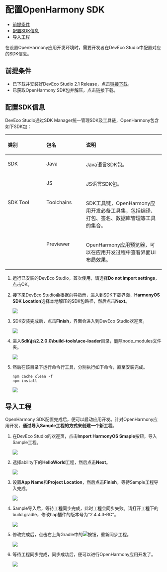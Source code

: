# 配置OpenHarmony SDK<a name="ZH-CN_TOPIC_0000001113561194"></a>

-   [前提条件](#section164161442154812)
-   [配置SDK信息](#section1265592425017)
-   [导入工程](#section12559415183418)

在设置OpenHarmony应用开发环境时，需要开发者在DevEco Studio中配置对应的SDK信息。

## 前提条件<a name="section164161442154812"></a>

-   已下载并安装好DevEco Studio 2.1 Release，点击[链接下载](https://developer.harmonyos.com/cn/develop/deveco-studio#download)。
-   已获取OpenHarmony SDK包并解压，点击链接下载。

## 配置SDK信息<a name="section1265592425017"></a>

DevEco Studio通过SDK Manager统一管理SDK及工具链，OpenHarmony包含如下SDK包：

<a name="table64565810577"></a>
<table><thead align="left"><tr id="row12455580576"><th class="cellrowborder" valign="top" width="24.709999999999997%" id="mcps1.1.4.1.1"><p id="p34565812572"><a name="p34565812572"></a><a name="p34565812572"></a>类别</p>
</th>
<th class="cellrowborder" valign="top" width="25.3%" id="mcps1.1.4.1.2"><p id="p104675817575"><a name="p104675817575"></a><a name="p104675817575"></a>包名</p>
</th>
<th class="cellrowborder" valign="top" width="49.99%" id="mcps1.1.4.1.3"><p id="p194610586574"><a name="p194610586574"></a><a name="p194610586574"></a>说明</p>
</th>
</tr>
</thead>
<tbody><tr id="row134615875716"><td class="cellrowborder" rowspan="2" valign="top" width="24.709999999999997%" headers="mcps1.1.4.1.1 "><p id="p8312243811"><a name="p8312243811"></a><a name="p8312243811"></a>SDK</p>
</td>
<td class="cellrowborder" valign="top" width="25.3%" headers="mcps1.1.4.1.2 "><p id="p674413467918"><a name="p674413467918"></a><a name="p674413467918"></a>Java</p>
</td>
<td class="cellrowborder" valign="top" width="49.99%" headers="mcps1.1.4.1.3 "><p id="p107441464917"><a name="p107441464917"></a><a name="p107441464917"></a>Java语言SDK包。</p>
</td>
</tr>
<tr id="row44334409916"><td class="cellrowborder" valign="top" headers="mcps1.1.4.1.1 "><p id="p1946175813574"><a name="p1946175813574"></a><a name="p1946175813574"></a>JS</p>
</td>
<td class="cellrowborder" valign="top" headers="mcps1.1.4.1.2 "><p id="p54625885713"><a name="p54625885713"></a><a name="p54625885713"></a>JS语言SDK包。</p>
</td>
</tr>
<tr id="row14474585576"><td class="cellrowborder" rowspan="2" valign="top" width="24.709999999999997%" headers="mcps1.1.4.1.1 "><p id="p124765819578"><a name="p124765819578"></a><a name="p124765819578"></a>SDK Tool</p>
</td>
<td class="cellrowborder" valign="top" width="25.3%" headers="mcps1.1.4.1.2 "><p id="p1947135818571"><a name="p1947135818571"></a><a name="p1947135818571"></a>Toolchains</p>
</td>
<td class="cellrowborder" valign="top" width="49.99%" headers="mcps1.1.4.1.3 "><p id="p7471158105711"><a name="p7471158105711"></a><a name="p7471158105711"></a>SDK工具链，OpenHarmony应用开发必备工具集，包括编译、打包、签名、数据库管理等工具的集合。</p>
</td>
</tr>
<tr id="row337931010"><td class="cellrowborder" valign="top" headers="mcps1.1.4.1.1 "><p id="p193791108"><a name="p193791108"></a><a name="p193791108"></a>Previewer</p>
</td>
<td class="cellrowborder" valign="top" headers="mcps1.1.4.1.2 "><p id="p1238951018"><a name="p1238951018"></a><a name="p1238951018"></a>OpenHarmony应用预览器，可以在应用开发过程中查看界面UI布局效果。</p>
</td>
</tr>
</tbody>
</table>

1.  运行已安装的DevEco Studio，首次使用，请选择**Do not import settings**，点击OK。
2.  接下来DevEco Studio会根据向导指示，进入到SDK下载界面，**HarmonyOS SDK Location**选择本地解压的SDK包路径，然后点击**Next**。

    ![](figures/zh-cn_image_0000001117288684.png)

3.  SDK安装完成后，点击**Finish**，界面会进入到DevEco Studio欢迎页。

    ![](figures/zh-cn_image_0000001162781359.png)

4.  进入**Sdk\\js\\2.2.0.0\\build-tools\\ace-loader**目录，删除node\_modules文件夹。

    ![](figures/zh-cn_image_0000001117289652.png)

5.  然后在该目录下运行命令行工具，分别执行如下命令，直至安装完成。

    ```
    npm cache clean -f
    npm install
    ```

    ![](figures/zh-cn_image_0000001163170097.png)


## 导入工程<a name="section12559415183418"></a>

OpenHarmony SDK配置完成后，便可以启动应用开发。针对OpenHarmony应用开发，**通过导入Sample工程的方式来创建一个新工程**。

1.  在DevEco Studio的欢迎页，点击**Import HarmonyOS Smaple**按钮，导入Sample工程。

    ![](figures/zh-cn_image_0000001163495457.png)

2.  选择ability下的**HelloWorld**工程，然后点击**Next**。

    ![](figures/zh-cn_image_0000001117295732.png)

3.  设置**App Name**和**Project Location**，然后点击**Finish**，等待Sample工程导入完成。

    ![](figures/zh-cn_image_0000001163500855.png)

4.  Sample导入后，等待工程同步完成，此时工程会同步失败。请打开工程下的build.gradle，修改hap插件的版本号为“2.4.4.3-RC”。

    ![](figures/zh-cn_image_0000001163550987.png)

5.  修改完成后，点击右上角Gradle中的![](figures/zh-cn_image_0000001117304698.png)按钮，重新同步工程。

    ![](figures/zh-cn_image_0000001117145200.png)

6.  等待工程同步完成，同步成功后，便可以进行OpenHarmony应用开发了。

    ![](figures/zh-cn_image_0000001117145614.png)


